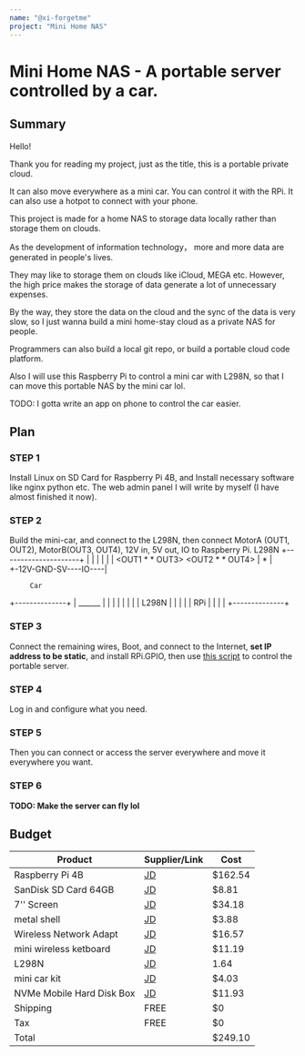```yaml
---
name: "@xi-forgetme"
project: "Mini Home NAS"
---
```


# Mini Home NAS - A portable server controlled by a car.

## Summary

Hello!

Thank you for reading my project, just as the title, this is a portable private cloud.

It can also move everywhere as a mini car. You can control it with the RPi. It can also use a hotpot to connect with your phone.

This project is made for a home NAS to storage data locally rather than storage them on clouds.

As the development of information technology， more and more data are generated in people's lives.

They may like to storage them on clouds like iCloud, MEGA etc. However, the high price makes the storage of data generate a lot of unnecessary expenses.

By the way, they store the data on the cloud and the sync of the data is very slow, so I just wanna build a mini home-stay cloud as a private NAS for people.

Programmers can also build a local git repo, or build a portable cloud code platform.

Also I will use this Raspberry Pi to control a mini car with L298N, so that I can move this portable NAS by the mini car lol.

TODO: I gotta write an app on phone to control the car easier.


## Plan
### STEP 1
Install Linux on SD Card for Raspberry Pi 4B, and Install necessary software like nginx python etc. The web admin panel I will write by myself (I have almost finished it now).

### STEP 2
Build the mini-car, and connect to the L298N, then connect MotorA (OUT1, OUT2), MotorB(OUT3, OUT4), 12V in, 5V out, IO to Raspberry Pi.
         L298N
+---------------------+
|                     |
|                     |
|                     |
<OUT1 *         * OUT3>
<OUT2 *         * OUT4>
|  *                  |
+-12V-GND-SV----IO----|

         Car
  +--------------+
  |    ______    |
 | |   |    |   | |
  |     L298N    |
  |              |
 | |    RPi     | |
  |              |
  +--------------+
### STEP 3
Connect the remaining wires, Boot, and connect to the Internet, **set IP address to be static**, and install RPi.GPIO, then use [this script](https://github.com/xi-forgetme/PyCar) to control the portable server.

### STEP 4
Log in and configure what you need.

### STEP 5
Then you can connect or access the server everywhere and move it everywhere you want.

### STEP 6
**TODO: Make the server can fly lol**

## Budget


| Product         | Supplier/Link                         | Cost   |
| --------------- | ------------------------------------- | ------ |
| Raspberry Pi 4B | [JD](https://item.jd.com/100020415183.html) | $162.54  |
| SanDisk SD Card 64GB | [JD](https://item.jd.com/2141154.html)  | $8.81 |
| 7'' Screen | [JD](https://item.m.jd.com/product/44632987580.html) | $34.18 |
| metal shell | [JD](https://item.m.jd.com/product/55298728091.html) | $3.88 |
| Wireless Network Adapt | [JD](https://item.m.jd.com/product/10051857225000.html) | $16.57|
| mini wireless ketboard | [JD](https://item.m.jd.com/product/10041381894140.html) | $11.19 |
| L298N | [JD](https://item.m.jd.com/product/10054711210476.html) | 1.64 |
| mini car kit | [JD](https://item.m.jd.com/product/67803770281.html) | $4.03 |
| NVMe Mobile Hard Disk Box | [JD](https://item.m.jd.com/product/100044436249.html) | $11.93 |
| Shipping | FREE | $0|
| Tax | FREE | $0 |
| Total | | $249.10 |
